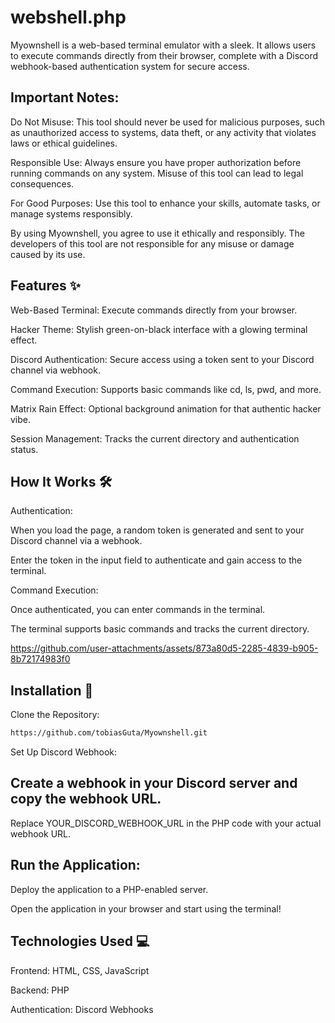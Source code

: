 # webshell.php

Myownshell is a web-based terminal emulator with a sleek. It allows users to execute commands directly from their browser, complete with a Discord webhook-based authentication system for secure access.

## Important Notes:
Do Not Misuse: This tool should never be used for malicious purposes, such as unauthorized access to systems, data theft, or any activity that violates laws or ethical guidelines.

Responsible Use: Always ensure you have proper authorization before running commands on any system. Misuse of this tool can lead to legal consequences.

For Good Purposes: Use this tool to enhance your skills, automate tasks, or manage systems responsibly.

By using Myownshell, you agree to use it ethically and responsibly. The developers of this tool are not responsible for any misuse or damage caused by its use.

## Features ✨
Web-Based Terminal: Execute commands directly from your browser.

Hacker Theme: Stylish green-on-black interface with a glowing terminal effect.

Discord Authentication: Secure access using a token sent to your Discord channel via webhook.

Command Execution: Supports basic commands like cd, ls, pwd, and more.

Matrix Rain Effect: Optional background animation for that authentic hacker vibe.

Session Management: Tracks the current directory and authentication status.

## How It Works 🛠️
Authentication:

When you load the page, a random token is generated and sent to your Discord channel via a webhook.

Enter the token in the input field to authenticate and gain access to the terminal.

Command Execution:

Once authenticated, you can enter commands in the terminal.

The terminal supports basic commands and tracks the current directory.

https://github.com/user-attachments/assets/873a80d5-2285-4839-b905-8b72174983f0

## Installation 🚀
Clone the Repository:
```bash
https://github.com/tobiasGuta/Myownshell.git
```
Set Up Discord Webhook:

## Create a webhook in your Discord server and copy the webhook URL.

Replace YOUR_DISCORD_WEBHOOK_URL in the PHP code with your actual webhook URL.

## Run the Application:

Deploy the application to a PHP-enabled server.

Open the application in your browser and start using the terminal!

## Technologies Used 💻
Frontend: HTML, CSS, JavaScript

Backend: PHP

Authentication: Discord Webhooks

